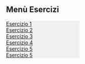 <!DOCTYPE html>
<html>
<head>
<style>
ul {
  list-style-type: none;
  margin: 0;
  padding: 0;
  width: 200px;
  background-color: #f1f1f1;
}

li a {
  display: block;
  color: #000;
  padding: 8px 16px;
  text-decoration: none;
}

/* Change the link color on hover */
li a:hover {
  background-color: #555;
  color: white;
}
</style>
</head>
<body>

<h2>Menù Esercizi</h2>

<ul>
 
  <li><a href="cubi che partono e appena diventano colorati scompaiono.html">Esercizio 1</a></li>
  <li><a href="cubi che si muovono e si toccano.html">Esercizio 2</a></li>
  <li><a href="gioco del premere quando è verde.html">Esercizio 3</a></li>
  <li><a href="numero massimo.html">Esercizio 4</a></li>
  <li><a href="sistemi operativi orario e data.html">Esercizio 5</a></li>
  <li><a href="carica un array e trova il N. maggiore.html">Esercizio 5</a></li>
</ul>

</body>
</html>
